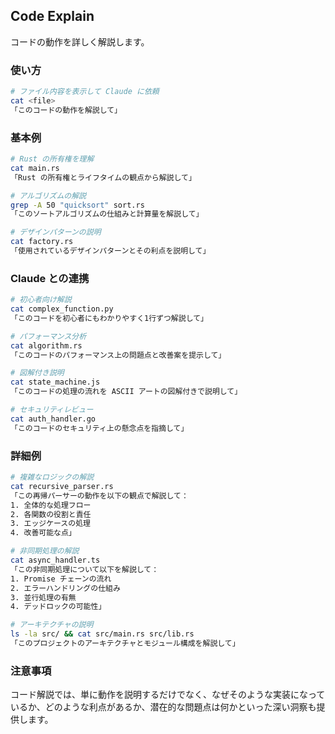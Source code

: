## Code Explain

コードの動作を詳しく解説します。

### 使い方

```bash
# ファイル内容を表示して Claude に依頼
cat <file>
「このコードの動作を解説して」
```

### 基本例

```bash
# Rust の所有権を理解
cat main.rs
「Rust の所有権とライフタイムの観点から解説して」

# アルゴリズムの解説
grep -A 50 "quicksort" sort.rs
「このソートアルゴリズムの仕組みと計算量を解説して」

# デザインパターンの説明
cat factory.rs
「使用されているデザインパターンとその利点を説明して」
```

### Claude との連携

```bash
# 初心者向け解説
cat complex_function.py
「このコードを初心者にもわかりやすく1行ずつ解説して」

# パフォーマンス分析
cat algorithm.rs
「このコードのパフォーマンス上の問題点と改善案を提示して」

# 図解付き説明
cat state_machine.js
「このコードの処理の流れを ASCII アートの図解付きで説明して」

# セキュリティレビュー
cat auth_handler.go
「このコードのセキュリティ上の懸念点を指摘して」
```

### 詳細例

```bash
# 複雑なロジックの解説
cat recursive_parser.rs
「この再帰パーサーの動作を以下の観点で解説して：
1. 全体的な処理フロー
2. 各関数の役割と責任
3. エッジケースの処理
4. 改善可能な点」

# 非同期処理の解説
cat async_handler.ts
「この非同期処理について以下を解説して：
1. Promise チェーンの流れ
2. エラーハンドリングの仕組み
3. 並行処理の有無
4. デッドロックの可能性」

# アーキテクチャの説明
ls -la src/ && cat src/main.rs src/lib.rs
「このプロジェクトのアーキテクチャとモジュール構成を解説して」
```

### 注意事項

コード解説では、単に動作を説明するだけでなく、なぜそのような実装になっているか、どのような利点があるか、潜在的な問題点は何かといった深い洞察も提供します。